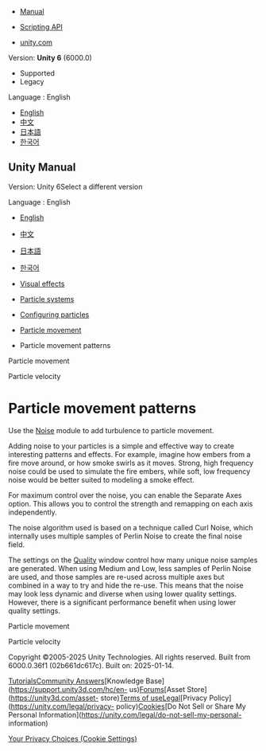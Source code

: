 [](https://docs.unity3d.com)

  * [Manual](../Manual/index.html)
  * [Scripting API](../ScriptReference/index.html)

  * [unity.com](https://unity.com/)

Version: **Unity 6** (6000.0)

  * Supported
  * Legacy

Language : English

  * [English](/Manual/particle-movement-patterns.html)
  * [中文](/cn/current/Manual/particle-movement-patterns.html)
  * [日本語](/ja/current/Manual/particle-movement-patterns.html)
  * [한국어](/kr/current/Manual/particle-movement-patterns.html)

[](https://docs.unity3d.com)

## Unity Manual

Version: Unity 6Select a different version

Language : English

  * [English](/Manual/particle-movement-patterns.html)
  * [中文](/cn/current/Manual/particle-movement-patterns.html)
  * [日本語](/ja/current/Manual/particle-movement-patterns.html)
  * [한국어](/kr/current/Manual/particle-movement-patterns.html)

  * [Visual effects](visual-effects.html)
  * [Particle systems](ParticleSystems.html)
  * [Configuring particles](configuring-particles.html)
  * [Particle movement](particle-movement.html)
  * Particle movement patterns

[](particle-movement.html)

Particle movement

[](particle-velocity.html)

Particle velocity

# Particle movement patterns

Use the [Noise](PartSysNoiseModule.html) module to add turbulence to particle
movement.

Adding noise to your particles is a simple and effective way to create
interesting patterns and effects. For example, imagine how embers from a fire
move around, or how smoke swirls as it moves. Strong, high frequency noise
could be used to simulate the fire embers, while soft, low frequency noise
would be better suited to modeling a smoke effect.

For maximum control over the noise, you can enable the Separate Axes option.
This allows you to control the strength and remapping on each axis
independently.

The noise algorithm used is based on a technique called Curl Noise, which
internally uses multiple samples of Perlin Noise to create the final noise
field.

The settings on the [Quality](class-QualitySettings.html) window control how
many unique noise samples are generated. When using Medium and Low, less
samples of Perlin Noise are used, and those samples are re-used across
multiple axes but combined in a way to try and hide the re-use. This means
that the noise may look less dynamic and diverse when using lower quality
settings. However, there is a significant performance benefit when using lower
quality settings.

[](particle-movement.html)

Particle movement

[](particle-velocity.html)

Particle velocity

Copyright ©2005-2025 Unity Technologies. All rights reserved. Built from
6000.0.36f1 (02b661dc617c). Built on: 2025-01-14.

[Tutorials](https://learn.unity.com/)[Community
Answers](https://answers.unity3d.com)[Knowledge
Base](https://support.unity3d.com/hc/en-
us)[Forums](https://forum.unity3d.com)[Asset Store](https://unity3d.com/asset-
store)[Terms of
use](https://docs.unity3d.com/Manual/TermsOfUse.html)[Legal](https://unity.com/legal)[Privacy
Policy](https://unity.com/legal/privacy-
policy)[Cookies](https://unity.com/legal/cookie-policy)[Do Not Sell or Share
My Personal Information](https://unity.com/legal/do-not-sell-my-personal-
information)

[Your Privacy Choices (Cookie Settings)](javascript:void\(0\);)


